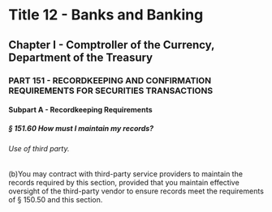 
# Title 12 - Banks and Banking
## Chapter I - Comptroller of the Currency, Department of the Treasury
### PART 151 - RECORDKEEPING AND CONFIRMATION REQUIREMENTS FOR SECURITIES TRANSACTIONS
#### Subpart A - Recordkeeping Requirements
##### § 151.60 How must I maintain my records?
###### Use of third party.

(b)You may contract with third-party service providers to maintain the records required by this section, provided that you maintain effective oversight of the third-party vendor to ensure records meet the requirements of § 150.50 and this section.
